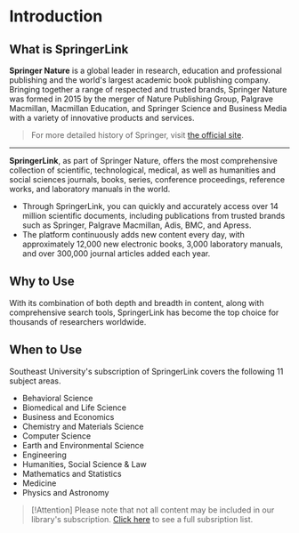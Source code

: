 # Introduction
## What is SpringerLink
**Springer Nature** is a global leader in research, education and professional publishing and the world's largest academic book publishing company. Bringing together a range of respected and trusted brands, Springer Nature was formed in 2015 by the merger of Nature Publishing Group, Palgrave Macmillan, Macmillan Education, and Springer Science and Business Media with a variety of innovative products and services.
> For more detailed history of Springer, visit [the official site](https://www.springer.com/gp/about-springer/history).

---

 **SpringerLink**, as part of Springer Nature, offers the most comprehensive collection of scientific, technological, medical, as well as humanities and social sciences journals, books, series, conference proceedings, reference works, and laboratory manuals in the world.   
 - Through SpringerLink, you can quickly and accurately access over 14 million scientific documents, including publications from trusted brands such as Springer, Palgrave Macmillan, Adis, BMC, and Apress. 
 - The platform continuously adds new content every day, with approximately 12,000 new electronic books, 3,000 laboratory manuals, and over 300,000 journal articles added each year. 

## Why to Use
With its combination of both depth and breadth in content, along with comprehensive search tools, SpringerLink has become the top choice for thousands of researchers worldwide.

## When to Use
Southeast University's subscription of SpringerLink covers the following 11 subject areas. 
- Behavioral Science
- Biomedical and Life Science
- Business and Economics
- Chemistry and Materials Science
- Computer Science
- Earth and Environmental Science
- Engineering
- Humanities, Social Science & Law
- Mathematics and Statistics
- Medicine
- Physics and Astronomy

> [!Attention]
> Please note that not all content may be included in our library's subscription. [Click here](http://www.lib.seu.edu.cn/upload_files/article/251/53_20230917154616.xlsx) to see a full subsription list.